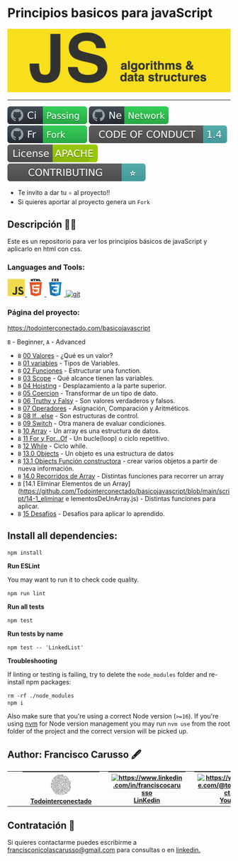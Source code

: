 # Principios basicos para javaScript

![Layout preview for the Todointerconectado page](/css/images/miniatura.png)

<hr/>

[![CI](css/images/badge.svg)](https://github.com/Todointerconectado/basicojavascript/actions)
[![network](css/images/badgeNetwork.svg)](https://github.com/Todointerconectado/basicojavascript/network)
[![fork](css/images/badgeFork.svg)](https://github.com/Todointerconectado/basicojavascript/fork)
[![CONTRIBUTING](css/images/codeOfConduct.svg)](https://github.com/Todointerconectado/basicojavascript/blob/main/CODE_OF_CONDUCT.md)
[![CODE OF CONDUCT](css/images/License-APACHE.svg)](https://github.com/Todointerconectado/basicojavascript/blob/main/LICENSE)
[![CODE OF CONDUCT](css/images/contributing.svg)](https://github.com/Todointerconectado/basicojavascript/blob/main/CONTRIBUTING.md)



* Te invito a dar tu `⭐` al proyecto!!
* Si quieres aportar al proyecto genera un `Fork`

## Descripción 👨‍💼

Este es un repositorio para ver los principios básicos de javaScript y aplicarlo en html con css.
<h3 align="left">Languages and Tools:</h3>
<p align="left"> 
    <a href="https://developer.mozilla.org/en-US/docs/Web/JavaScript" target="_blank" rel="noreferrer">
        <img src="https://raw.githubusercontent.com/devicons/devicon/master/icons/javascript/javascript-original.svg" alt="javascript" width="40" height="40"/> 
    </a> 
    <a href="https://www.w3.org/html/" target="_blank" rel="noreferrer">
        <img src="https://raw.githubusercontent.com/devicons/devicon/master/icons/html5/html5-original-wordmark.svg" alt="html5" width="40" height="40"/>
    </a>
    <a href="https://www.w3schools.com/css/" target="_blank" rel="noreferrer">
        <img src="https://raw.githubusercontent.com/devicons/devicon/master/icons/css3/css3-original-wordmark.svg" alt="css3" width="40" height="40"/> 
    </a>
    <a href="https://git-scm.com/" target="_blank" rel="noreferrer">
        <img src="https://www.vectorlogo.zone/logos/git-scm/git-scm-icon.svg" alt="git" width="40" height="40"/> 
    </a>
</p>
<h3 align="left">Página del proyecto:</h3>
<a href="https://todointerconectado.com/basicojavascript" target="_black">https://todointerconectado.com/basicojavascript</a>

`B` - Beginner, `A` - Advanced

* `B` [00 Valores](https://github.com/Todointerconectado/basicojavascript/blob/main/script/00_Valores.js) - ¿Qué es un valor?
* `B` [01 variables](https://github.com/Todointerconectado/basicojavascript/blob/main/script/01_variables.js) - Tipos de Variables.
* `B` [02 Funciones](https://github.com/Todointerconectado/basicojavascript/blob/main/script/02_funciones.js) - Estructurar una function.
* `B` [03 Scope](https://github.com/Todointerconectado/basicojavascript/blob/main/script/03_scope.js) - Qué alcance tienen las variables.
* `B` [04 Hoisting](https://github.com/Todointerconectado/basicojavascript/blob/main/script/04_Hoisting.js) - Desplazamiento a la parte superior.
* `B` [05 Coercion](https://github.com/Todointerconectado/basicojavascript/blob/main/script/05_coercion.js) - Transformar de un tipo de dato.
* `B` [06 Truthy y Falsy](https://github.com/Todointerconectado/basicojavascript/blob/main/script/06_TruthyyFalsy.js) - Son valores verdaderos y falsos.
* `B` [07 Operadores](https://github.com/Todointerconectado/basicojavascript/blob/main/script/07_Operadores.js) - Asignación, Comparación y Aritméticos.
* `B` [08 If...else](https://github.com/Todointerconectado/basicojavascript/blob/main/script/08_if-else.js) - Son estructuras de control.
* `B` [09 Switch](https://github.com/Todointerconectado/basicojavascript/blob/main/script/09_switch.js) - Otra manera de evaluar condiciones.
* `B` [10 Array](https://github.com/Todointerconectado/basicojavascript/blob/main/script/10_array.js) - Un array es una estructura de datos.
* `B` [11 For y For...Of](https://github.com/Todointerconectado/basicojavascript/blob/main/script/11_foryForOf.js) - Un bucle(loop) o ciclo repetitivo.
* `B` [12 While](https://github.com/Todointerconectado/basicojavascript/blob/main/script/12_While.js) - Ciclo while.
* `B` [13.0 Objects](https://github.com/Todointerconectado/basicojavascript/blob/main/script/13-0_objects.js) - Un objeto es una estructura de datos
* `B` [13.1 Objects Función constructora](https://github.com/Todointerconectado/basicojavascript/blob/main/script/13-1_objectsFuncionConstructora.js) - crear varios objetos a partir de nueva información.
* `B` [14.0 Recorridos de Array](https://github.com/Todointerconectado/basicojavascript/blob/main/script/4-0_RecorridosDeArray.js) - Distintas funciones para recorrer un array
* `B` [14.1 Eliminar Elementos de un Array](https://github.com/Todointerconectado/basicojavascript/blob/main/script/14-1_eliminar   e   lementosDeUnArray.js) - Distintas funciones para aplicar.
* `B` [15 Desafios](https://github.com/Todointerconectado/basicojavascript/blob/main/script/15_desafios.js) - Desafios para aplicar lo aprendido.

## Install all dependencies:

```
npm install
```

**Run ESLint**

You may want to run it to check code quality.

```
npm run lint
```

**Run all tests**

```
npm test
```

**Run tests by name**

```
npm test -- 'LinkedList'
```

**Troubleshooting**

If linting or testing is failing, try to delete the `node_modules` folder and re-install npm packages:

```
rm -rf ./node_modules
npm i
```

Also make sure that you're using a correct Node version (`>=16`). If you're using [nvm](https://github.com/nvm-sh/nvm) for Node version management you may run `nvm use` from the root folder of the project and the correct version will be picked up.


## Author: Francisco Carusso 🖋

 <table align="center">
        <tr style="display: flex; gap: 20px;">
            <td align="center">
                <th align="center" style="width: 160px;">
                    <a href="https://todointerconectado.com">
                        <img
                        src="https://github.com/Todointerconectado/todointerconectado.github.io/blob/main/CSS/img/favicons/apple-icon-114x114.png"
                        width="50"
                        height="50"
                        />
                    </a>
                    <br/>
                    <a href="https://todointerconectado.com"  target="_blank">
                        Todointerconectado
                    </a>
                </th>
                <th align="center" style="width: 160px;">
                    <a href="https://www.linkedin.com/in/franciscocarusso" target="_blank">
                        <img
                        src="https://raw.githubusercontent.com/rahuldkjain/github-profile-readme-generator/master/src/images/icons/Social/linked-in-alt.svg"
                        alt="https://www.linkedin.com/in/franciscocarusso"
                        width="50"
                        height="50"
                        />
                    </a>
                    <br />
                    <a href="https://www.linkedin.com/in/franciscocarusso"  target="_blank">
                        <span>LinKedin</span>
                    </a>
                </th>
                <th align="center"  style="width: 160px;">
                    <a href="https://www.youtube.com/@todointerconectado" target="_blank">
                        <img
                        src="https://raw.githubusercontent.com/rahuldkjain/github-profile-readme-generator/master/src/images/icons/Social/youtube.svg"
                        alt="https://www.youtube.com/@todointerconectado"
                        width="50"
                        height="50"
                        />
                    </a>
                    <br />
                    <a href="https://www.youtube.com/@todointerconectado"  target="_blank">
                        <span>YouTube</span>
                    </a>
                </th>
            </td>
        </tr>
    </table>

## Contratación 📧
Si quieres contactarme puedes escribirme a francisconicolascarusso@gmail.com para consultas o en <a href="https://www.linkedin.com/in/franciscocarusso" target="_blank">linkedin.</a>